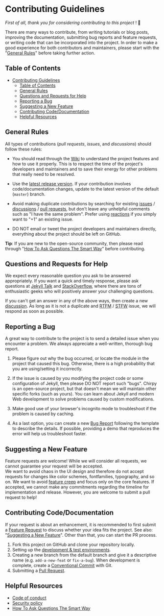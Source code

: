 # Contributing Guidelines

_First of all, thank you for considering contributing to this project_ ! :tada:

There are many ways to contribute, from writing tutorials or blog posts, improving the documentation, submitting bug
reports and feature requests, or writing code that can be incorporated into the project. In order to make a good
experience for both contributors and maintainers, please start with the "[General Rules](#general-rules)"
before taking further action.

## Table of Contents

- [Contributing Guidelines](#contributing-guidelines)
  - [Table of Contents](#table-of-contents)
  - [General Rules](#general-rules)
  - [Questions and Requests for Help](#questions-and-requests-for-help)
  - [Reporting a Bug](#reporting-a-bug)
  - [Suggesting a New Feature](#suggesting-a-new-feature)
  - [Contributing Code/Documentation](#contributing-codedocumentation)
  - [Helpful Resources](#helpful-resources)

## General Rules

All types of contributions (_pull requests_, _issues_, and _discussions_) should follow these rules:

- You should read through the [Wiki][wiki] to understand the project features and how to use it properly. This is to
respect the time of the project's developers and
maintainers and to save their energy for other problems that really need to be resolved.

- Use the [latest release version][latest-ver]. If your contribution involves code/documentation changes, update to the
latest version of the default (`master`) branch.

- Avoid making duplicate contributions by searching for existing [issues][issues] / [discussions][discus] /
[pull requests][pr], but don't leave any unhelpful comments such as "I have the same problem". Prefer using
[reactions][gh-reactions] if you simply want to "+1" an existing issue.

- DO NOT email or tweet the
project developers and maintainers directly, everything about the project should be left on GitHub.

**Tip**: If you are new to the open-source community, then please read through
"[How To Ask Questions The Smart Way][ext-reading]" before contributing.

## Questions and Requests for Help

We expect every reasonable question you ask to be answered appropriately. If you want a quick and timely response,
please ask questions at [Jekyll Talk][jekyll-talk] and [StackOverflow][stack-overflow], where there are tons of
enthusiastic geeks who will positively answer your challenging questions.

If you can't get an answer in any of the above ways, then create a new [discussion][discus]. As long as it is not a
duplicate and [RTFM][rtfm] / [STFW][stfw] issue, we will respond as soon as possible.

## Reporting a Bug

A great way to contribute to the project is to send a detailed issue when you encounter a problem. We always appreciate
a well-written, thorough bug report.

1. Please figure out why the bug occurred, or locate the module in the project that caused this bug. Otherwise, there is
a high probability that you are using/setting it incorrectly.

2. If the issue is caused by you modifying the project code or some configuration of Jekyll, then please DO NOT
report such "bugs".
Chirpy is an open-source project, but that doesn't mean we will maintain other specific forks (such as yours).
You can learn about Jekyll and modern Web development to solve problems caused by custom modifications.

3. Make good use of your browser's incognito mode to troubleshoot if the problem is caused by caching.

4. As a last option, you can create a new [Bug Report][bug-report] following the template to describe the details.
If possible, providing a demo that reproduces the error will help us troubleshoot faster.

## Suggesting a New Feature

Feature requests are welcome! While we will consider all requests, we cannot guarantee your request will be accepted.  
We want to avoid chaos in the UI design and therefore do not accept requests for changes like color schemes,
fontfamilies, typography, and so on. We want to avoid [feature creep][feat-creep] and focus only on the core features.
If accepted, we cannot make any commitments regarding the timeline for implementation and release. However, you are
welcome to submit a pull request to help!

## Contributing Code/Documentation

If your request is about an enhancement, it is recommended to first submit a
[Feature Request][feat-request] to discuss whether your idea fits the project.
See also: "[Suggesting a New Feature](#suggesting-a-new-feature)". Other than that, you can start the PR process.

1. Fork this project on GitHub and clone your repository locally.
2. Setting up the [development & test environments][dev-env].
3. Creating a new branch from the default branch and give it a descriptive name (e.g. `add-a-new-feat` or `fix-a-bug`).
When development is complete, create a [Conventional Commit][cc] with Git.
4. Submitting a [Pull Request][gh-pr].

## Helpful Resources

- [Code of conduct](https://github.com/cotes2020/jekyll-theme-chirpy/blob/master/docs/CODE_OF_CONDUCT.md)
- [Security policy](https://github.com/cotes2020/jekyll-theme-chirpy/blob/master/docs/SECURITY.md)
- [How To Ask Questions The Smart Way][ext-reading]

[latest-ver]: https://github.com/cotes2020/jekyll-theme-chirpy/releases/latest
[wiki]: https://github.com/cotes2020/jekyll-theme-chirpy/wiki
[issues]: https://github.com/cotes2020/jekyll-theme-chirpy/issues?q=is%3Aissue
[pr]: https://github.com/cotes2020/jekyll-theme-chirpy/pulls
[discus]: https://github.com/cotes2020/jekyll-theme-chirpy/discussions
[ext-reading]: http://www.catb.org/~esr/faqs/smart-questions.html
[jekyll-talk]: https://talk.jekyllrb.com/
[stack-overflow]: https://stackoverflow.com/questions/tagged/jekyll
[rtfm]: https://en.wikipedia.org/wiki/RTFM
[stfw]: https://www.webster-dictionary.org/definition/STFW
[gh-reactions]: https://github.blog/2016-03-10-add-reactions-to-pull-requests-issues-and-comments/
[bug-report]: https://github.com/cotes2020/jekyll-theme-chirpy/issues/new?assignees=&labels=&projects=&template=bug_report.yml
[feat-request]: https://github.com/cotes2020/jekyll-theme-chirpy/issues/new?assignees=&labels=enhancement&projects=&template=feature_request.yml
[feat-creep]: https://en.wikipedia.org/wiki/Feature_creep
[dev-env]: https://github.com/cotes2020/jekyll-theme-chirpy/wiki/Development-&-Test-Environments
[cc]: https://www.conventionalcommits.org/
[gh-pr]: https://docs.github.com/en/pull-requests/collaborating-with-pull-requests/proposing-changes-to-your-work-with-pull-requests/about-pull-requests

